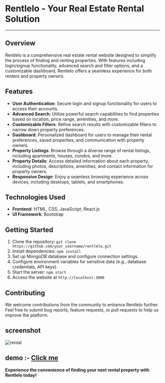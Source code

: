 
# Rentlelo - Your Real Estate Rental Solution

---

## Overview
Rentlelo is a comprehensive real estate rental website designed to simplify the process of finding and renting properties. With features including login/signup functionality, advanced search and filter options, and a customizable dashboard, Rentlelo offers a seamless experience for both renters and property owners.

## Features
- **User Authentication**: Secure login and signup functionality for users to access their accounts.
- **Advanced Search**: Utilize powerful search capabilities to find properties based on location, price range, amenities, and more.
- **Customizable Filters**: Refine search results with customizable filters to narrow down property preferences.
- **Dashboard**: Personalized dashboard for users to manage their rental preferences, saved properties, and communication with property owners.
- **Property Listings**: Browse through a diverse range of rental listings, including apartments, houses, condos, and more.
- **Property Details**: Access detailed information about each property, including photos, descriptions, amenities, and contact information for property owners.
- **Responsive Design**: Enjoy a seamless browsing experience across devices, including desktops, tablets, and smartphones.

## Technologies Used
- **Frontend**: HTML, CSS, JavaScript, React.js
- **UI Framework**: Bootstrap


## Getting Started
1. Clone the repository: `git clone https://github.com/your_username/rentlelo.git`
2. Install dependencies: `npm install`
3. Set up MongoDB database and configure connection settings.
4. Configure environment variables for sensitive data (e.g., database credentials, API keys).
5. Start the server: `npm start`
6. Access the website at `http://localhost:3000`

## Contributing
We welcome contributions from the community to enhance Rentlelo further. Feel free to submit bug reports, feature requests, or pull requests to help us improve the platform.


## screenshot
![rental](https://github.com/dhananjayverma/Real-estate-website/assets/108890988/cd0063f5-037c-47a2-850f-982caf9f2037)


## demo :- <a href="">Click me </a>


**Experience the convenience of finding your next rental property with Rentlelo today!**

